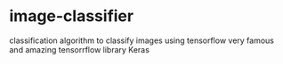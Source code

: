 # image-classifier
classification algorithm to classify images using tensorflow very famous and amazing tensorrflow library Keras
